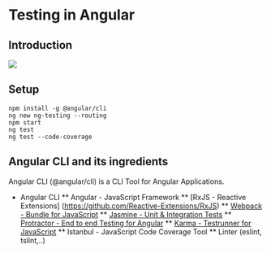 # Testing in Angular 
## Introduction
![](/Images/Angular_Testing.png)
## Setup
``` 
npm install -g @angular/cli
ng new ng-testing --routing
npm start
ng test
ng test --code-coverage
```

## Angular CLI and its ingredients 

Angular CLI (@angular/cli) is a CLI Tool for Angular Applications.

* Angular CLI
** Angular - JavaScript Framework
** [RxJS - Reactive Extensions] (https://github.com/Reactive-Extensions/RxJS)
** [Webpack - Bundle for JavaScript](https://webpack.js.org/)
**  [Jasmine - Unit & Integration Tests](https://jasmine.github.io/)
**  [Protractor - End to end Testing for Angular](http://www.protractortest.org/#/)
**  [Karma - Testrunner for JavaScript](https://karma-runner.github.io/)
**  Istanbul - JavaScript Code Coverage Tool
**  Linter (eslint, tslint,..)





